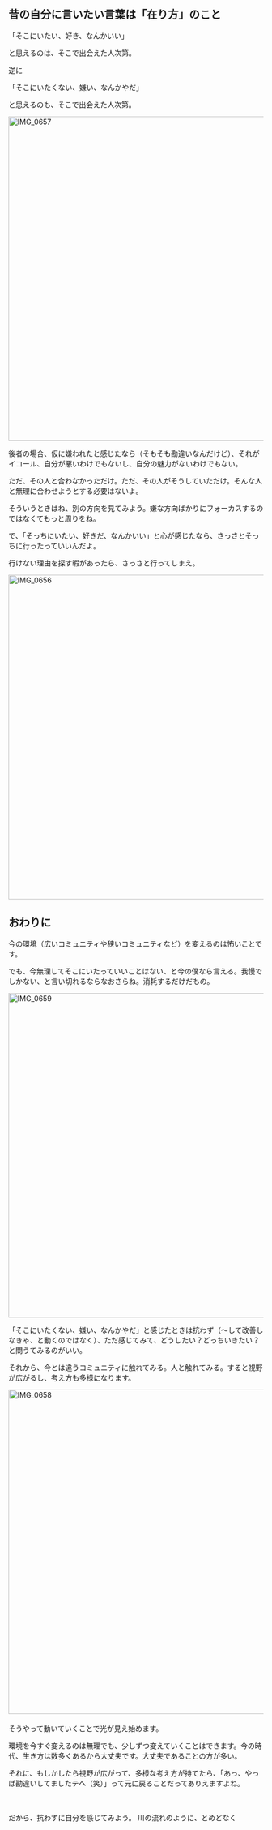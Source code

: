 ## 昔の自分に言いたい言葉は「在り方」のこと
「そこにいたい、好き、なんかいい」

と思えるのは、そこで出会えた人次第。

逆に

「そこにいたくない、嫌い、なんかやだ」

と思えるのも、そこで出会えた人次第。

<a data-flickr-embed="true"  href="https://www.flickr.com/photos/nnammg/32274372694/in/dateposted-public/" title="IMG_0657"><img src="https://c1.staticflickr.com/3/2865/32274372694_4fe48338e0_z.jpg" width="640" height="640" alt="IMG_0657"></a><script async src="//embedr.flickr.com/assets/client-code.js" charset="utf-8"></script>

後者の場合、仮に嫌われたと感じたなら（そもそも勘違いなんだけど）、それがイコール、自分が悪いわけでもないし、自分の魅力がないわけでもない。

ただ、その人と合わなかっただけ。ただ、その人がそうしていただけ。そんな人と無理に合わせようとする必要はないよ。

そういうときはね、別の方向を見てみよう。嫌な方向ばかりにフォーカスするのではなくてもっと周りをね。

で、「そっちにいたい、好きだ、なんかいい」と心が感じたなら、さっさとそっちに行ったっていいんだよ。

行けない理由を探す暇があったら、さっさと行ってしまえ。

<a data-flickr-embed="true"  href="https://www.flickr.com/photos/nnammg/32274371354/in/dateposted-public/" title="IMG_0656"><img src="https://c1.staticflickr.com/1/444/32274371354_2b077dcca1_z.jpg" width="640" height="640" alt="IMG_0656"></a><script async src="//embedr.flickr.com/assets/client-code.js" charset="utf-8"></script>

## おわりに
今の環境（広いコミュニティや狭いコミュニティなど）を変えるのは怖いことです。

でも、今無理してそこにいたっていいことはない、と今の僕なら言える。我慢でしかない、と言い切れるならなおさらね。消耗するだけだもの。

<a data-flickr-embed="true"  href="https://www.flickr.com/photos/nnammg/32303765493/in/dateposted-public/" title="IMG_0659"><img src="https://c1.staticflickr.com/1/358/32303765493_a9a88a51f3_z.jpg" width="640" height="640" alt="IMG_0659"></a><script async src="//embedr.flickr.com/assets/client-code.js" charset="utf-8"></script>

「そこにいたくない、嫌い、なんかやだ」と感じたときは抗わず（〜して改善しなきゃ、と動くのではなく）、ただ感じてみて、どうしたい？どっちいきたい？と問うてみるのがいい。

それから、今とは違うコミュニティに触れてみる。人と触れてみる。すると視野が広がるし、考え方も多様になります。

<a data-flickr-embed="true"  href="https://www.flickr.com/photos/nnammg/32303763543/in/dateposted-public/" title="IMG_0658"><img src="https://c1.staticflickr.com/3/2857/32303763543_7ab998cfa0_z.jpg" width="640" height="640" alt="IMG_0658"></a><script async src="//embedr.flickr.com/assets/client-code.js" charset="utf-8"></script>　

そうやって動いていくことで光が見え始めます。

環境を今すぐ変えるのは無理でも、少しずつ変えていくことはできます。今の時代、生き方は数多くあるから大丈夫です。大丈夫であることの方が多い。

それに、もしかしたら視野が広がって、多様な考え方が持てたら、「あっ、やっぱ勘違いしてましたテヘ（笑）」って元に戻ることだってありえますよね。

　

だから、抗わずに自分を感じてみよう。
川の流れのように、とめどなく